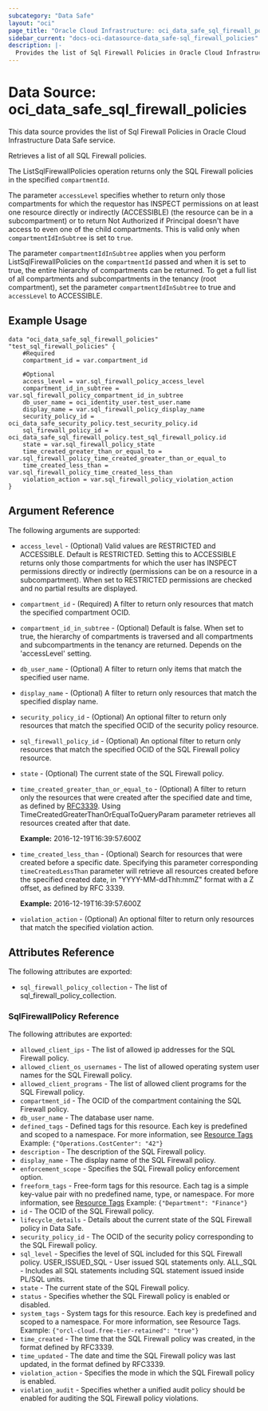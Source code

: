 ```yaml
---
subcategory: "Data Safe"
layout: "oci"
page_title: "Oracle Cloud Infrastructure: oci_data_safe_sql_firewall_policies"
sidebar_current: "docs-oci-datasource-data_safe-sql_firewall_policies"
description: |-
  Provides the list of Sql Firewall Policies in Oracle Cloud Infrastructure Data Safe service
---
```


# Data Source: oci_data_safe_sql_firewall_policies
This data source provides the list of Sql Firewall Policies in Oracle Cloud Infrastructure Data Safe service.

Retrieves a list of all SQL Firewall policies.

The ListSqlFirewallPolicies operation returns only the SQL Firewall policies in the specified `compartmentId`.

The parameter `accessLevel` specifies whether to return only those compartments for which the
requestor has INSPECT permissions on at least one resource directly
or indirectly (ACCESSIBLE) (the resource can be in a subcompartment) or to return Not Authorized if
Principal doesn't have access to even one of the child compartments. This is valid only when
`compartmentIdInSubtree` is set to `true`.

The parameter `compartmentIdInSubtree` applies when you perform ListSqlFirewallPolicies on the
`compartmentId` passed and when it is set to true, the entire hierarchy of compartments can be returned.
To get a full list of all compartments and subcompartments in the tenancy (root compartment),
set the parameter `compartmentIdInSubtree` to true and `accessLevel` to ACCESSIBLE.


## Example Usage

```hcl
data "oci_data_safe_sql_firewall_policies" "test_sql_firewall_policies" {
	#Required
	compartment_id = var.compartment_id

	#Optional
	access_level = var.sql_firewall_policy_access_level
	compartment_id_in_subtree = var.sql_firewall_policy_compartment_id_in_subtree
	db_user_name = oci_identity_user.test_user.name
	display_name = var.sql_firewall_policy_display_name
	security_policy_id = oci_data_safe_security_policy.test_security_policy.id
	sql_firewall_policy_id = oci_data_safe_sql_firewall_policy.test_sql_firewall_policy.id
	state = var.sql_firewall_policy_state
	time_created_greater_than_or_equal_to = var.sql_firewall_policy_time_created_greater_than_or_equal_to
	time_created_less_than = var.sql_firewall_policy_time_created_less_than
	violation_action = var.sql_firewall_policy_violation_action
}
```

## Argument Reference

The following arguments are supported:

* `access_level` - (Optional) Valid values are RESTRICTED and ACCESSIBLE. Default is RESTRICTED. Setting this to ACCESSIBLE returns only those compartments for which the user has INSPECT permissions directly or indirectly (permissions can be on a resource in a subcompartment). When set to RESTRICTED permissions are checked and no partial results are displayed. 
* `compartment_id` - (Required) A filter to return only resources that match the specified compartment OCID.
* `compartment_id_in_subtree` - (Optional) Default is false. When set to true, the hierarchy of compartments is traversed and all compartments and subcompartments in the tenancy are returned. Depends on the 'accessLevel' setting. 
* `db_user_name` - (Optional) A filter to return only items that match the specified user name.
* `display_name` - (Optional) A filter to return only resources that match the specified display name. 
* `security_policy_id` - (Optional) An optional filter to return only resources that match the specified OCID of the security policy resource.
* `sql_firewall_policy_id` - (Optional) An optional filter to return only resources that match the specified OCID of the SQL Firewall policy resource.
* `state` - (Optional) The current state of the SQL Firewall policy.
* `time_created_greater_than_or_equal_to` - (Optional) A filter to return only the resources that were created after the specified date and time, as defined by [RFC3339](https://tools.ietf.org/html/rfc3339). Using TimeCreatedGreaterThanOrEqualToQueryParam parameter retrieves all resources created after that date.

	**Example:** 2016-12-19T16:39:57.600Z 
* `time_created_less_than` - (Optional) Search for resources that were created before a specific date. Specifying this parameter corresponding `timeCreatedLessThan` parameter will retrieve all resources created before the specified created date, in "YYYY-MM-ddThh:mmZ" format with a Z offset, as defined by RFC 3339.

	**Example:** 2016-12-19T16:39:57.600Z 
* `violation_action` - (Optional) An optional filter to return only resources that match the specified violation action.


## Attributes Reference

The following attributes are exported:

* `sql_firewall_policy_collection` - The list of sql_firewall_policy_collection.

### SqlFirewallPolicy Reference

The following attributes are exported:

* `allowed_client_ips` - The list of allowed ip addresses for the SQL Firewall policy.
* `allowed_client_os_usernames` - The list of allowed operating system user names for the SQL Firewall policy.
* `allowed_client_programs` - The list of allowed client programs for the SQL Firewall policy.
* `compartment_id` - The OCID of the compartment containing the SQL Firewall policy.
* `db_user_name` - The database user name.
* `defined_tags` - Defined tags for this resource. Each key is predefined and scoped to a namespace. For more information, see [Resource Tags](https://docs.cloud.oracle.com/iaas/Content/General/Concepts/resourcetags.htm) Example: `{"Operations.CostCenter": "42"}` 
* `description` - The description of the SQL Firewall policy.
* `display_name` - The display name of the SQL Firewall policy.
* `enforcement_scope` - Specifies the SQL Firewall policy enforcement option.
* `freeform_tags` - Free-form tags for this resource. Each tag is a simple key-value pair with no predefined name, type, or namespace. For more information, see [Resource Tags](https://docs.cloud.oracle.com/iaas/Content/General/Concepts/resourcetags.htm)  Example: `{"Department": "Finance"}` 
* `id` - The OCID of the SQL Firewall policy.
* `lifecycle_details` - Details about the current state of the SQL Firewall policy in Data Safe.
* `security_policy_id` - The OCID of the security policy corresponding to the SQL Firewall policy.
* `sql_level` - Specifies the level of SQL included for this SQL Firewall policy. USER_ISSUED_SQL - User issued SQL statements only. ALL_SQL - Includes all SQL statements including SQL statement issued inside PL/SQL units. 
* `state` - The current state of the SQL Firewall policy.
* `status` - Specifies whether the SQL Firewall policy is enabled or disabled.
* `system_tags` - System tags for this resource. Each key is predefined and scoped to a namespace. For more information, see Resource Tags. Example: `{"orcl-cloud.free-tier-retained": "true"}` 
* `time_created` - The time that the SQL Firewall policy was created, in the format defined by RFC3339.
* `time_updated` - The date and time the SQL Firewall policy was last updated, in the format defined by RFC3339.
* `violation_action` - Specifies the mode in which the SQL Firewall policy is enabled.
* `violation_audit` - Specifies whether a unified audit policy should be enabled for auditing the SQL Firewall policy violations.

